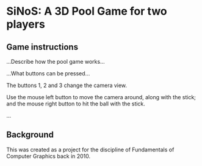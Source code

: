 # SiNoS: A 3D Pool Game for two players

## Game instructions

...Describe how the pool game works...

...What buttons can be pressed...

The buttons 1, 2 and 3 change the camera view.

Use the mouse left button to move the camera around, along with the
stick; and the mouse right button to hit the ball with the stick.

...

## Background

This was created as a project for the discipline of Fundamentals of
Computer Graphics back in 2010.

